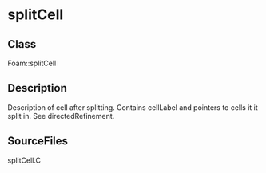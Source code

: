 # splitCell 
## Class
Foam::splitCell

## Description
Description of cell after splitting. Contains cellLabel and pointers
to cells it it split in. See directedRefinement.

## SourceFiles
splitCell.C

